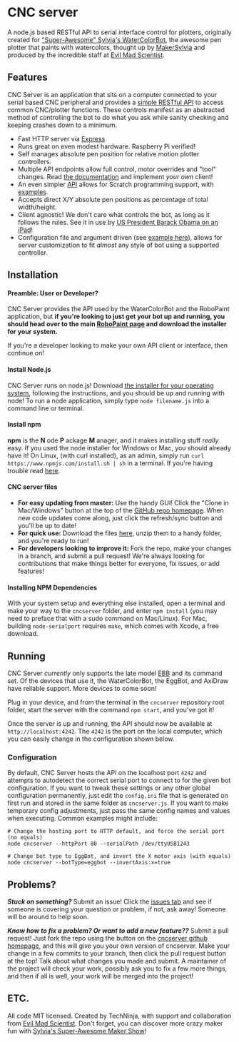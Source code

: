 CNC server
=========
A node.js based RESTful API to serial interface control for plotters, originally
created for ["Super-Awesome" Sylvia's WaterColorBot](http://watercolorbot.com),
the awesome pen plotter that paints with watercolors, thought up by
[MakerSylvia](http://twitter.com/makersylvia) and produced by the incredible
staff at [Evil Mad Scientist](http://www.evilmadscientist.com).

## Features
CNC Server is an application that sits on a computer connected to your serial
based CNC peripheral and provides a [simple RESTful API](API.md) to access
common CNC/plotter functions. These controls manifest as an abstracted method of
controlling the bot to do what you ask while sanity checking and keeping crashes
down to a minimum.
 * Fast HTTP server via [Express](http://expressjs.com)
 * Runs great on even modest hardware. Raspberry Pi verified!
 * Self manages absolute pen position for relative motion plotter controllers.
 * Multiple API endpoints allow full control, motor overrides and "tool" changes.
Read [the documentation](API.md) and implement *your own* client!
 * An even simpler [API](SCRATCH.API.md) allows for Scratch programming support, with [examples](https://github.com/evil-mad/watercolorblocks).
 * Accepts direct X/Y absolute pen positions as percentage of total width/height.
 * Client agnostic! We don't care what controls the bot, as long as it follows
the rules. See it in use by [US President Barack Obama on an iPad](http://www.youtube.com/watch?v=2HfgGDOZPCQ&feature=player_embedded#t=1992s)!
 * Configuration file and argument driven (see
[example here](machine_types/watercolorbot.ini)), allows for server
customization to fit *almost* any style of bot using a supported controller.

## Installation

#### Preamble: User or Developer?
CNC Server provides the API used by the WaterColorBot and the RoboPaint
application, but **if you're looking to just get your bot up and running, you
should head over to the main
[RoboPaint page](http://github.com/evil-mad/robopaint) and download the installer
for your system.**

If you're a developer looking to make your own API client or interface, then
continue on!

#### Install Node.js
CNC Server runs on node.js!  Download
[the installer for your operating system](http://www.nodejs.com/download), following
the instructions, and you should be up and running with node! To run a node
application, simply type `node filename.js` into a command line or terminal.

#### Install npm
**npm** is the **N** ode **P** ackage **M** anager, and it makes installing stuff
*really* easy. If you used the node installer for Windows or Mac, you should
already have it! On Linux, (with curl installed), as an admin, simply run
`curl https://www.npmjs.com/install.sh | sh` in a terminal. If you're having
trouble read [here](https://www.npmjs.com/doc/README.html).

#### CNC server files
 * **For easy updating from master:** Use the handy GUI! Click the
"Clone in Mac/Windows" button at the top of the
[GitHub repo homepage](https://github.com/techninja/cncserver). When new code
updates come along, just click the refresh/sync button and you'll be up to date!
 * **For quick use:** Download the files
[here](https://github.com/techninja/cncserver/archive/master.zip), unzip them to
a handy folder, and you're ready to run!
 * **For developers looking to improve it:** Fork the repo, make your changes in
a branch, and submit a pull request! We're always looking for contributions that
make things better for everyone, fix issues, or add features!

#### Installing NPM Dependencies
With your system setup and everything else installed, open a terminal and make your
way to the `cncserver` folder, and enter `npm install` (you may need to preface
that with a sudo command on Mac/Linux). For Mac, building `node-serialport`
requires `make`, which comes with Xcode, a free download.

## Running
CNC Server *currently* only supports the late model
[EBB](http://www.schmalzhaus.com/EBB/) and its command set. Of the devices that
use it, the WaterColorBot, the EggBot, and AxiDraw have reliable support. More
devices to come soon!

Plug in your device, and from the terminal in the `cncserver` repository root
folder, start the server with the command `npm start`, and you've got it!

Once the server is up and running, the API should now be available at
`http://localhost:4242`. The `4242` is the port on the local computer, which you
can easily change in the configuration shown below.

### Configuration
By default, CNC Server hosts the API on the localhost port `4242`
and attempts to autodetect the correct serial port to connect to for the given
bot configuration. If you want to tweak these settings or any other global
configuration permanently, just edit the `config.ini` file that is generated on
first run and stored in the same folder as `cncserver.js`. If you want to make
temporary config adjustments, just pass the same config names and values when
executing. Common examples might include:
```
# Change the hosting port to HTTP default, and force the serial port (no equals)
node cncserver --httpPort 80 --serialPath /dev/ttyUSB1243

# Change bot type to EggBot, and invert the X motor axis (with equals)
node cncserver --botType=eggbot --invertAxis:x=true
```

## Problems?
***Stuck on something?*** Submit an issue! Click the
[issues tab](https://github.com/techninja/cncserver/issues) and see if someone
is covering your question or problem, if not, ask away! Someone will be around
to help soon.

***Know how to fix a problem? Or want to add a new feature??*** Submit a pull
request! Just fork the repo using the button on the
[cncserver github homepage](https://github.com/techninja/cncserver), and this
will give you your own version of cncserver. Make your change in a few commits
to your branch, then click the pull request button at the top! Talk about what
changes you made and submit. A maintainer of the project will check your work,
possibly ask you to fix a few more things, and then if all is well, your work
will be merged into the project!

## ETC.

All code MIT licensed. Created by TechNinja, with support and collaboration from
[Evil Mad Scientist](http://evilmadscientist.com). Don't forget, you can
discover more crazy maker fun with
[Sylvia's Super-Awesome Maker Show](http://sylviashow.com)!
